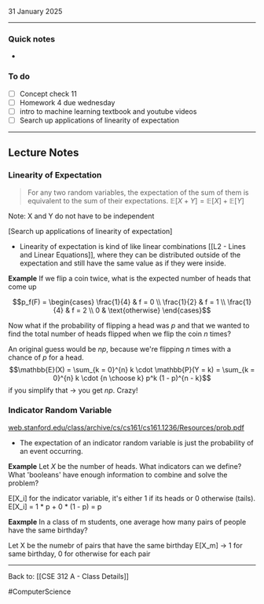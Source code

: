 31 January 2025

---
### Quick notes
- 

### To do
- [ ] Concept check 11
- [ ] Homework 4 due wednesday
- [ ] intro to machine learning textbook and youtube videos
- [ ] Search up applications of linearity of expectation

---
## Lecture Notes

### Linearity of Expectation
>For any two random variables, the expectation of the sum of them is equivalent to the sum of their expectations.
>$\mathbb{E}[X + Y] = \mathbb{E}[X] + \mathbb{E}[Y]$

Note: X and Y do not have to be independent

[Search up applications of linearity of expectation]
- Linearity of expectation is kind of like linear combinations [[L2 - Lines and Linear Equations]], where they can be distributed outside of the expectation and still have the same value as if they were inside. 

**Example**
If we flip a coin twice, what is the expected number of heads that come up

$$p_f(F) = \begin{cases} 
		\frac{1}{4}	& f = 0 \\
		\frac{1}{2}	& f = 1 \\
		\frac{1}{4}	& f = 2 \\
		0	& \text{otherwise}
\end{cases}$$

Now what if the probability of flipping a head was $p$ and that we wanted to find the total number of heads flipped when we flip the coin $n$ times?

An original guess would be $np$, because we're flipping $n$ times with a chance of $p$ for a head. 
$$\mathbb{E}(X) = \sum_{k = 0}^{n} k \cdot \mathbb{P}(Y = k) = \sum_{k = 0}^{n} k \cdot {n \choose k} p^k (1 - p)^{n - k}$$
if you simplify that -> you get $np$. Crazy!

### Indicator Random Variable
[web.stanford.edu/class/archive/cs/cs161/cs161.1236/Resources/prob.pdf](https://web.stanford.edu/class/archive/cs/cs161/cs161.1236/Resources/prob.pdf)

- The expectation of an indicator random variable is just the probability of an event occurring.  

**Example**
Let $X$ be the number of heads. What indicators can we define? What 'booleans' have enough information to combine and solve the problem?

E[X_i] for the indicator variable, it's either 1 if its heads or 0 otherwise (tails). E[X_i] = 1 * p + 0 * (1 - p) = p


**Eaxmple**
In a class of m students, one average how many pairs of people have the same birthday?

Let X be the numebr of pairs that have the same birthday
E[X_m] -> 1 for same birthday, 0 for otherwise for each pair












---
Back to: [[CSE 312 A - Class Details]]

#ComputerScience
